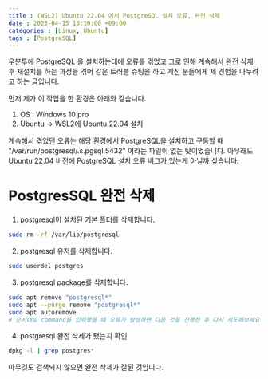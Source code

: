 ```yaml
---
title : (WSL2) Ubuntu 22.04 에서 PostgreSQL 설치 오류, 완전 삭제
date : 2023-04-15 15:10:00 +09:00
categories : [Linux, Ubuntu]
tags : [PostgreSQL]
---
```


우분투에 PostgreSQL 을 설치하는데에 오류를 겪었고 그로 인해 계속해서 완전 삭제 후 재설치를 하는 과정을 겪어 같은 트러블 슈팅을 하고 계신 분들에게 제 경험을 나누려고 하는 글입니다.

먼저 제가 이 작업을 한 환경은 아래와 같습니다.
1. OS : Windows 10 pro
2. Ubuntu &rarr; WSL2에 Ubuntu 22.04 설치

계속해서 겪었던 오류는 해당 환경에서 PostgreSQL을 설치하고 구동할 때 "/var/run/postgresql/.s.pgsql.5432" 이라는 파일이 없는 탓이었습니다. 아무래도 Ubuntu 22.04 버전에 PostgreSQL 설치 오류 버그가 있는게 아닐까 싶습니다.

# PostgresSQL 완전 삭제
1. postgresql이 설치된 기본 폴더를 삭제합니다.
```bash
sudo rm -rf /var/lib/postgresql
```
2. postgresql 유저를 삭제합니다.
```bash
sudo userdel postgres
```
3. postgresql package를 삭제합니다.
```bash
sudo apt remove "postgresql*"
sudo apt --purge remove "postgresql*"
sudo apt autoremove 
# 순서대로 command를 입력했을 때 오류가 발생하면 다음 것을 진행한 후 다시 시도해보세요
```
4. postgresql 완전 삭제가 됐는지 확인
```bash
dpkg -l | grep postgres*
```
아무것도 검색되지 않으면 완전 삭제가 잘된 것입니다.